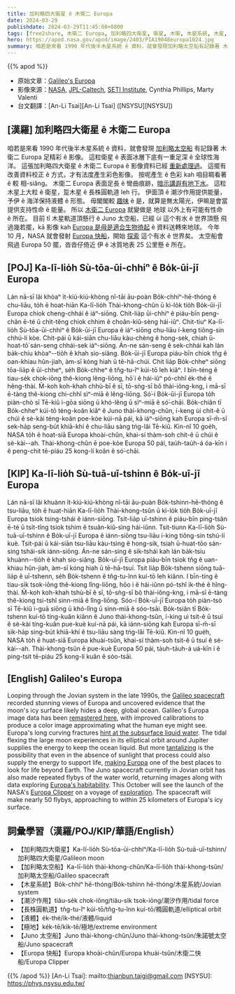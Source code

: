 ```yaml
---
title: 加利略四大衛星 ê 木衛二 Europa
date: 2024-03-29
publishdate: 2024-03-29T11:45:00+0800
tags: [free2share, 木衛二 Europa, 加利略四大衛星, 衛星, 木衛, 木星系統, 木星, 加利略太空船, 潮汐力, 長株圓, 長株圓軌道, 潮汐作用, Juno 太空船, Europa 快船]
hero: https://apod.nasa.gov/apod/image/2403/PIA19048europa1024.jpg
summary: 咱若是來看 1990 年代後半木星系統 ê 資料，就會發現加利略太空船有記錄著 木衛二 Europa 足精彩 ê 影像。
---
```


{{% apod %}}

- 原始文章：[Galileo's Europa](https://apod.nasa.gov/apod/ap240329.html)
- 影像來源：[NASA](https://www.nasa.gov/), [JPL-Caltech](http://www.jpl.nasa.gov/), [SETI Institute](http://www.seti.org), Cynthia Phillips, Marty Valenti
- 台文翻譯：[An-Li Tsai][An-Li Tsai] ([NSYSU][NSYSU])

## [漢羅] 加利略四大衛星 ê 木衛二 Europa
咱若是來看 1990 年代後半木星系統 ê 資料，就會發現 [加利略太空船][Galileo spacecraft] 有記錄著 木衛二 Europa 足精彩 ê 影像。
這粒衛星 ê 表面冰層下底有一重足深 ê 全球性海洋。
這張加利略四大衛星 ê 木衛二 Europa ê 影像資料已經 [重新處理過][remastered here]。
這擺有改善資料校正 ê 方式，才有法度產生彩色影像。
按呢產生 ê 色彩 kah 咱目睭看著 ê 較 相-siâng。
木衛二 Europa 表面足長 ê 彎曲痕跡，[暗示講遐有地下水][hint at the subsurface liquid water]。
這粒木星上大粒 ê 衛星，踅木星 ê 長株圓軌道 leh 行。
伊面頂 ê 潮汐作用提供能量，予伊 ê 海洋保持液體 ê 形態。
毋閣閣較 [趣味][tantalizing] ê 是，就算是無太陽光，伊嘛是會當提供支持性命 ê 能量。
所以 [木衛二 Europa][making Europa] 就變做是 地球 以外上有可能有性命 ê 所在。
目前 tī 木星軌道頂懸行 ê Juno 太空船，已經 ùi 這个有水 ê 世界頂懸 飛過幾若擺，kā 影像 kah [Europa 是毋是適合生物徛起][Europa's habitability] ê 資料送轉來地球。
今年 10 月，NASA 就會發射 [Europa 快船][Europa Clipper]，開始 [探索][exploration] 這个有水 ê 世界矣。
太空船會飛過 Europa 50 擺，沓沓仔倚近 伊 ê 冰質地表 25 公里懸 ê 所在。


## [POJ] Ka-lī-lio̍h Sù-tōa-ūi-chhiⁿ ê Bo̍k-ūi-jī Europa
Lán nā-sī lâi khòaⁿ i̍t-kiú-kiú-khòng nî-tāi āu-poàn Bo̍k-chhiⁿ-hē-thóng ê chu-liāu, to̍h ē hoat-hiān Ka-lī-lio̍h Thài-khong-chûn ū kì-lo̍k tio̍h Bo̍k-ūi-jī Europa chiok cheng-chhái ê iáⁿ-siōng.
Chi̍t-lia̍p ūi-chhiⁿ ê piáu-bīn peng-chân ē-té ū chi̍t-têng chiok chhim ê choân-kiû-sèng hái-iûⁿ.
Chit-tiuⁿ Ka-lī-lio̍h Sù-tōa-ūi-chhiⁿ ê Bo̍k-ūi-jī Europa ê iáⁿ-siōng chu-liāu í-keng tiông-sin chhú-lí kòe.
Chit-pái ū kái-siān chu-liāu kàu-chèng ê hong-sek, chiah ū-hoat-tō͘ sán-seng chhái-sek iáⁿ-siōng.
Án-ne sán-seng ê sek-chhái kah lán ba̍k-chiu khòaⁿ--tio̍h ê khah sio-siâng.
Bo̍k-ūi-jī Europa piáu-bīn chiok tn̂g ê oan-khiau hûn-jiah, àm-sī kóng hiah ū tē-hā-chúi.
Chit lia̍p Bo̍k-chheⁿ siōng tōa-lia̍p ê ūi-chheⁿ, se̍h Bo̍k-chheⁿ ê tn̂g-tu-îⁿ kúi-tō leh kiâⁿ.
I bīn-téng ê tiau-se̍k chok-iōng thê-kiong lêng-liōng, hō͘ i ê hái-iûⁿ pó-chhî e̍k-thé ê hêng-thài.
M̄-koh koh-khah chhù-bī ê sī, tō-sǹg-sī bô thài-iông-kng, i mā-sī ē-tàng thê-kiong chi-chhî sìⁿ-miā ê lêng-liōng.
Só͘-í Bo̍k-ūi-jī Europa to̍h piàn-chò sī Tē-kiû ì-gōa siōng ū khó-lêng ū sìⁿ-miā ê só͘-chāi.
Bo̍k-chiân tī Bo̍k-chheⁿ kúi-tō téng-koân kiâⁿ ê Juno thài-khong-chûn, í-keng ùi chit-ê ū chúi ê sè-kài téng-koân poe-kòe kúi-nā pái, kā iáⁿ-siōng kah Europa sī-m̄-sī sek-ha̍p seng-bu̍t khiā-khí ê chu-liāu sàng tńg-lâi Tē-kiû.
Kin-nî 10 goe̍h, NASA to̍h ē hoat-siā Europa khoài-chûn, khai-sí thàm-soh chit-ê ū chúi ê sè-kài--ah.
Thài-khong-chûn ē poe-kòe Europa 50 pái, tau̍h-tau̍h-á óa-kīn i ê peng-chit tē-piáu 25 kong-lí koân ê só͘-chāi.

## [KIP] Ka-lī-lio̍h Sù-tuā-uī-tshinn ê Bo̍k-uī-jī Europa
Lán nā-sī lâi khuànn i̍t-kiú-kiú-khòng nî-tāi āu-puàn Bo̍k-tshinn-hē-thóng ê tsu-liāu, to̍h ē huat-hiān Ka-lī-lio̍h Thài-khong-tsûn ū kì-lo̍k tio̍h Bo̍k-uī-jī Europa tsiok tsing-tshái ê iánn-siōng.
Tsi̍t-lia̍p uī-tshinn ê piáu-bīn ping-tsân ē-té ū tsi̍t-tîng tsiok tshim ê tsuân-kiû-sìng hái-iûnn.
Tsit-tiunn Ka-lī-lio̍h Sù-tuā-uī-tshinn ê Bo̍k-uī-jī Europa ê iánn-siōng tsu-liāu í-king tiông-sin tshú-lí kuè.
Tsit-pái ū kái-siān tsu-liāu kàu-tsìng ê hong-sik, tsiah ū-huat-tōo sán-sing tshái-sik iánn-siōng.
Án-ne sán-sing ê sik-tshái kah lán ba̍k-tsiu khuànn--tio̍h ê khah sio-siâng.
Bo̍k-uī-jī Europa piáu-bīn tsiok tn̂g ê uan-khiau hûn-jiah, àm-sī kóng hiah ū tē-hā-tsuí.
Tsit lia̍p Bo̍k-tshenn siōng tuā-lia̍p ê uī-tshenn, se̍h Bo̍k-tshenn ê tn̂g-tu-înn kuí-tō leh kiânn.
I bīn-tíng ê tiau-si̍k tsok-iōng thê-kiong lîng-liōng, hōo i ê hái-iûnn pó-tshî i̍k-thé ê hîng-thài.
M̄-koh koh-khah tshù-bī ê sī, tō-sǹg-sī bô thài-iông-kng, i mā-sī ē-tàng thê-kiong tsi-tshî sìnn-miā ê lîng-liōng.
Sóo-í Bo̍k-uī-jī Europa to̍h piàn-tsò sī Tē-kiû ì-guā siōng ū khó-lîng ū sìnn-miā ê sóo-tsāi.
Bo̍k-tsiân tī Bo̍k-tshenn kuí-tō tíng-kuân kiânn ê Juno thài-khong-tsûn, í-king uì tsit-ê ū tsuí ê sè-kài tíng-kuân pue-kuè kuí-nā pái, kā iánn-siōng kah Europa sī-m̄-sī sik-ha̍p sing-bu̍t khiā-khí ê tsu-liāu sàng tńg-lâi Tē-kiû.
Kin-nî 10 gue̍h, NASA to̍h ē huat-siā Europa khuài-tsûn, khai-sí thàm-soh tsit-ê ū tsuí ê sè-kài--ah.
Thài-khong-tsûn ē pue-kuè Europa 50 pái, ta̍uh-ta̍uh-á uá-kīn i ê ping-tsit tē-piáu 25 kong-lí kuân ê sóo-tsāi.

## [English] Galileo's Europa
Looping through the Jovian system in the late 1990s, the [Galileo spacecraft][Galileo spacecraft] recorded stunning views of Europa and uncovered evidence that the moon's icy surface likely hides a deep, global ocean.
Galileo's Europa image data has been [remastered here][remastered here], with improved calibrations to produce a color image approximating what the human eye might see.
Europa's long curving fractures [hint at the subsurface liquid water][hint at the subsurface liquid water].
The tidal flexing the large moon experiences in its elliptical orbit around Jupiter supplies the energy to keep the ocean liquid.
But more [tantalizing][tantalizing] is the possibility that even in the absence of sunlight that process could also supply the energy to support life, [making Europa][making Europa] one of the best places to look for life beyond Earth.
The Juno spacecraft currently in Jovian orbit has also made repeated flybys of the water world, returning images along with data exploring [Europa's habitability][Europa's habitability].
This October will see the launch of the NASA's [Europa Clipper][Europa Clipper] on a voyage of [exploration][exploration].
The spacecraft will make nearly 50 flybys, approaching to within 25 kilometers of Europa's icy surface.

## 詞彙學習（漢羅/POJ/KIP/華語/English）
- 【加利略四大衛星】Ka-lī-lio̍h Sù-tōa-ūi-chhiⁿ/Ka-lī-lio̍h Sù-tuā-uī-tshinn/加利略四大衛星/Galileon moon
- 【加利略太空船】Ka-lī-lio̍h thài-khong-chûn/Ka-lī-lio̍h thài-khong-tsûn/加利略太空船/Galileo spacecraft
- 【木星系統】Bo̍k-chhiⁿ hē-thóng/Bo̍k-tshinn hē-thóng/木星系統/Jovian system
- 【潮汐作用】tiâu-se̍k chok-iōng/tiâu-si̍k tsok-iōng/潮汐作用/tidal force
- 【長株圓軌道】tn̂g-tu-îⁿ kúi-tō/tn̂g-tu-înn kuí-tō/橢圓軌道/elliptical orbit
- 【液體】e̍k-thé/i̍k-thé/液體/liquid
- 【極地】ke̍k-tē/ki̍k-tē/極地/extreme environment
- 【Juno 太空船】Juno thài-khong-chûn/Juno thài-khong-tsûn/朱諾號太空船/Juno spacecraft
- 【Europa 快船】Europa khoài-chûn/Europa khuài-tsûn/木衛二快船/Europa Clipper

{{% /apod %}}
[An-Li Tsai]: mailto:thianbun.taigi@gmail.com
[NSYSU]: https://phys.nsysu.edu.tw/

[copyright]: https://apod.nasa.gov/apod/fap/lib/about_apod.html#srapply
[License]: https://creativecommons.org/licenses/by/3.0/

[Galileo spacecraft]:https://solarsystem.nasa.gov/galileo/
[remastered here]:https://photojournal.jpl.nasa.gov/catalog/?IDNumber=PIA19048
[hint at the subsurface liquid water]:https://www.nasa.gov/feature/goddard/2019/nasa-scientists-confirm-water-vapor-on-europa
[tantalizing]:https://apod.nasa.gov/apod/ap140919.html
[making Europa]:https://apod.nasa.gov/apod/ap160401.html
[Europa's habitability]:https://www.nasa.gov/missions/juno/nasas-juno-mission-measures-oxygen-production-at-europa/
[Europa Clipper]:https://europa.nasa.gov/
[exploration]:https://www.youtube.com/watch?v=EgWbeDNPD6o
